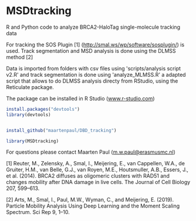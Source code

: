 # MSDtracking

R and Python code to analyze BRCA2-HaloTag single-molecule tracking data

For tracking the SOS Plugin [1] (http://smal.ws/wp/software/sosplugin/) is used.
Track segmentation and MSD analysis is done using the DLMSS method [2]

Data is imported from folders with csv files using 'scripts/analysis script v2.R' and track segmentation is done using 'analyze_MLMSS.R' a adapted script that allows to do DLMSS analysis directy from RStudio, using the Reticulate package.

The package can be installed in R Studio (www.r-studio.com)

```R
install.packages("devtools")  
library(devtools)  


install_github("maartenpaul/DBD_tracking")

library(MSDtracking)  
```

For questions please contact Maarten Paul (m.w.paul@erasmusmc.nl)

[1] Reuter, M., Zelensky, A., Smal, I., Meijering, E., van Cappellen, W.A., de Gruiter, H.M., van Belle, G.J., van Royen, M.E., Houtsmuller, A.B., Essers, J., et al. (2014). BRCA2 diffuses as oligomeric clusters with RAD51 and changes mobility after DNA damage in live cells. The Journal of Cell Biology 207, 599–613.

[2] Arts, M., Smal, I., Paul, M.W., Wyman, C., and Meijering, E. (2019). Particle Mobility Analysis Using Deep Learning and the Moment Scaling Spectrum. Sci Rep 9, 1–10.
